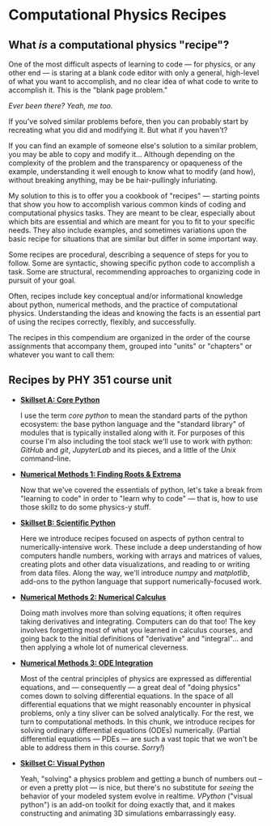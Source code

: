 # Computational Physics Recipes

## What _is_ a computational physics "recipe"?

One of the most difficult aspects of learning to code — for physics, or any other end — is staring at a blank code editor with only a general, high-level of what you want to accomplish, and no clear idea of what code to write to accomplish it. This is the "blank page problem."

_Ever been there? Yeah, me too._

If you've solved similar problems before, then you can probably start by recreating what you did and modifying it. But what if you haven't?

If you can find an example of someone else's solution to a similar problem, you may be able to copy and modify it… Although depending on the complexity of the problem and the transparency or opaqueness of the example, understanding it well enough to know what to modify (and how), without breaking anything, may be be hair-pullingly infuriating.

My solution to this is to offer you a cookbook of "recipes" — starting points that show you how to accomplish various common kinds of coding and computational physics tasks. They are meant to be clear, especially about which bits are essential and which are meant for you to fit to your specific needs. They also include examples, and sometimes variations upon the basic recipe for situations that are similar but differ in some important way.

Some recipes are procedural, describing a sequence of steps for you to follow. Some are syntactic, showing specific python code to accomplish a task. Some are structural, recommending approaches to organizing code in pursuit of your goal.

Often, recipes include key conceptual and/or informational knowledge about python, numerical methods, and the practice of computational physics. Understanding the ideas and knowing the facts is an essential part of using the recipes correctly, flexibly, and successfully.

The recipes in this compendium are organized in the order of the course assignments that accompany them, grouped into "units" or "chapters" or whatever you want to call them:

## Recipes by PHY 351 course unit


- [**Skillset A: Core Python**](core/)

    I use the term _core python_ to mean the standard parts of the python ecosystem: the base python language and the "standard library" of modules that is typically installed along with it. For purposes of this course I'm also including the tool stack we'll use to work with python: _GitHub_ and _git_, _JupyterLab_ and its pieces, and a little of the _Unix_ command-line.

- [**Numerical Methods 1: Finding Roots & Extrema**](num1/)

    Now that we've covered the essentials of python, let's take a break from "learning to code" in order to "learn why to code" — that is, how to use those skillz to do some physics-y stuff.

- [**Skillset B: Scientific Python**](scipy/)

    Here we introduce recipes focused on aspects of python central to numerically-intensive work. These include a deep understanding of how computers handle numbers, working with arrays and matrices of values, creating plots and other data visualizations, and reading to or writing from data files. Along the way, we'll introduce _numpy_ and _matplotlib_, add-ons to the python language that support numerically-focused work.

- [**Numerical Methods 2: Numerical Calculus**](num2/)

    Doing math involves more than solving equations; it often requires taking derivatives and integrating. Computers can do that too! The key involves forgetting most of what you learned in calculus courses, and going back to the initial definitions of "derivative" and "integral"… and then applying a whole lot of numerical cleverness.

- [**Numerical Methods 3: ODE Integration**](num3/)

    Most of the central principles of physics are expressed as differential equations, and — consequently — a great deal of "doing physics" comes down to solving differential equations. In the space of all differential equations that we might reasonably encounter in physical problems, only a tiny sliver can be solved analytically. For the rest, we turn to computational methods. In this chunk, we introduce recipes for solving ordinary differential equations (ODEs) numerically. (Partial differential equations — PDEs — are such a vast topic that we won't be able to address them in this course. _Sorry!_)

- [**Skillset C: Visual Python**](visual/)

    Yeah, "solving" a physics problem and getting a bunch of numbers out – or even a pretty plot — is nice, but there's no substitute for _seeing_ the behavior of your modeled system evolve in realtime. _VPython_ ("visual python") is an add-on toolkit for doing exactly that, and it makes constructing and animating 3D simulations embarrassingly easy.

